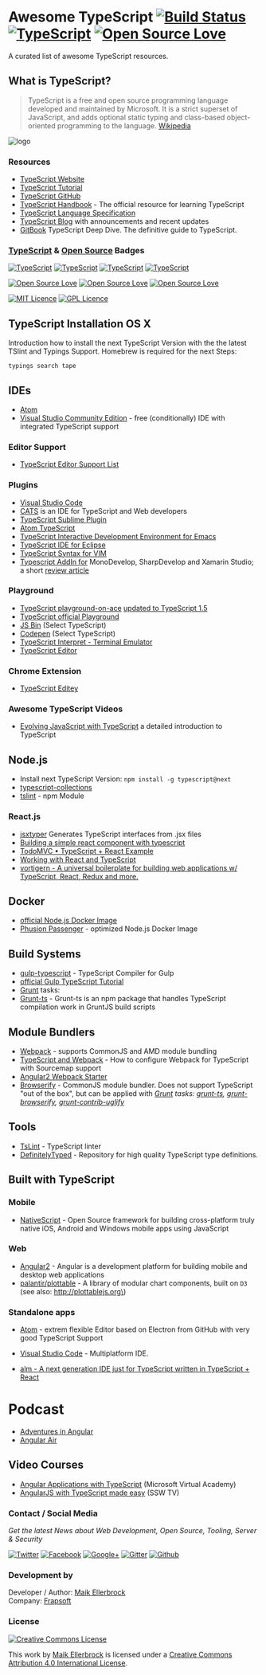 Awesome TypeScript [![Build Status](https://travis-ci.org/ellerbrock/awesome-typescript.svg?branch=master)](https://travis-ci.org/ellerbrock/awesome-typescript) [![TypeScript](https://badges.frapsoft.com/typescript/awesome/typescript.png?v=100)](https://github.com/ellerbrock/typescript-badges/) [![Open Source Love](https://badges.frapsoft.com/os/v3/open-source.png?v=102)](https://github.com/ellerbrock/open-source-badge/)
==========================================================================================================================================================================================================================================================================================

A curated list of awesome TypeScript resources.

What is TypeScript?
-------------------

> TypeScript is a free and open source programming language developed and maintained by Microsoft. It is a strict superset of JavaScript, and adds optional static typing and class-based object-oriented programming to the language. [Wikipedia](https://en.wikipedia.org/wiki/TypeScript)

![logo](https://github.frapsoft.com/top/awesome-typescript.png?v=100)

### Resources

-	[TypeScript Website](https://www.typescriptlang.org/)
-	[TypeScript Tutorial](http://www.typescriptlang.org/docs/tutorial.html)
-	[TypeScript GitHub](https://github.com/Microsoft/TypeScript/)
-	[TypeScript Handbook](http://www.typescriptlang.org/Handbook) - The official resource for learning TypeScript
-	[TypeScript Language Specification](https://github.com/Microsoft/TypeScript/blob/master/doc/spec.md)
-	[TypeScript Blog](http://blogs.msdn.com/b/typescript/) with announcements and recent updates
-	[GitBook](https://basarat.gitbooks.io/typescript/) TypeScript Deep Dive. The definitive guide to TypeScript.

### [TypeScript](https://github.com/ellerbrock/typescript-badges/) & [Open Source](https://github.com/ellerbrock/open-source-badge/) Badges

[![TypeScript](https://badges.frapsoft.com/typescript/awesome/typescript.png?v=100)](https://github.com/ellerbrock/typescript-badges/) [![TypeScript](https://badges.frapsoft.com/typescript/code/typescript.png?v=100)](https://github.com/ellerbrock/typescript-badges/) [![TypeScript](https://badges.frapsoft.com/typescript/love/typescript.png?v=100)](https://github.com/ellerbrock/typescript-badges/) [![TypeScript](https://badges.frapsoft.com/typescript/version/typescript-v19.svg)](https://github.com/ellerbrock/typescript-badges/)

[![Open Source Love](https://badges.frapsoft.com/os/v1/open-source.png?v=102)](https://github.com/ellerbrock/open-source-badge/) [![Open Source Love](https://badges.frapsoft.com/os/v2/open-source.png?v=102)](https://github.com/ellerbrock/open-source-badge/) [![Open Source Love](https://badges.frapsoft.com/os/v3/open-source.png?v=102)](https://github.com/ellerbrock/open-source-badge/)

[![MIT Licence](https://badges.frapsoft.com/os/mit/mit.png?v=102)](https://opensource.org/licenses/mit-license.php) [![GPL Licence](https://badges.frapsoft.com/os/gpl/gpl.png?v=102)](https://opensource.org/licenses/GPL-3.0/)

TypeScript Installation OS X
----------------------------

Introduction how to install the next TypeScript Version with the the latest TSlint and Typings Support. Homebrew is required for the next Steps:

`typings search tape`

IDEs
----

-	[Atom](https://atom.io/)
-	[Visual Studio Community Edition](https://www.visualstudio.com/de-de/downloads/download-visual-studio-vs.aspx) - free (conditionally) IDE with integrated TypeScript support

### Editor Support

-	[TypeScript Editor Support List](https://github.com/Microsoft/TypeScript/wiki/TypeScript-Editor-Support)

### Plugins

-	[Visual Studio Code](https://www.visualstudio.com/en-us/products/code-vs.aspx)
-	[CATS](http://jbaron.github.io/cats/) is an IDE for TypeScript and Web developers
-	[TypeScript Sublime Plugin](https://github.com/Microsoft/TypeScript-Sublime-Plugin)
-	[Atom TypeScript](https://github.com/TypeStrong/atom-typescript)
-	[TypeScript Interactive Development Environment for Emacs](https://github.com/ananthakumaran/tide)
-	[TypeScript IDE for Eclipse](http://typecsdev.com/)
-	[TypeScript Syntax for VIM](https://github.com/leafgarland/typescript-vim)
-	[Typescript AddIn for](https://github.com/mrward/typescript-addin) MonoDevelop, SharpDevelop and Xamarin Studio; a short [review article](http://lastexitcode.com/blog/2015/04/01/TypeScriptSupportInXamarinStudio/)

### Playground

-	[TypeScript playground-on-ace](https://github.com/hi104/typescript-playground-on-ace) [updated to TypeScript 1.5](https://github.com/basarat/TypeScriptEditor)
-	[TypeScript official Playground](http://www.typescriptlang.org/Playground/)
-	[JS Bin](http://jsbin.com/?js) (Select TypeScript)
-	[Codepen](http://codepen.io/) (Select TypeScript)
-	[TypeScript Interpret - Terminal Emulator](http://niutech.github.io/typescript-interpret/)
-	[TypeScript Editor](http://drake7707.github.io/Typescript-Editor/)

### Chrome Extension

-	[TypeScript Editey](https://chrome.google.com/webstore/detail/typescript-editey/liedfkjkedgcgpddoijfeeeeoikcbmaf)

### Awesome TypeScript Videos

-	[Evolving JavaScript with TypeScript](https://www.youtube.com/watch?v=Ut694dsIa8w) a detailed introduction to TypeScript

Node.js
-------

-	Install next TypeScript Version: `npm install -g typescript@next`
-	[typescript-collections](https://github.com/basarat/typescript-collections)
-	[tslint](https://www.npmjs.com/package/tslint) - npm Module

### React.js

-	[jsxtyper](https://github.com/fuselabs/jsxtyper) Generates TypeScript interfaces from .jsx files
-	[Building a simple react component with typescript](http://www.austentalbot.com/how-to-use-react-with-typescript/)
-	[TodoMVC • TypeScript + React Example](https://github.com/tastejs/todomvc/tree/gh-pages/examples/typescript-react)
-	[Working with React and TypeScript](http://blog.wolksoftware.com/working-with-react-and-typescript)
-	[vortigern - A universal boilerplate for building web applications w/ TypeScript, React, Redux and more.](https://github.com/barbar/vortigern)

Docker
------

-	[official Node.js Docker Image](https://hub.docker.com/_/node/)
-	[Phusion Passenger](https://github.com/phusion/passenger/wiki/Phusion-Passenger%3A-Node.js-tutorial) - optimized Node.js Docker Image

Build Systems
-------------

-	[gulp-typescript](https://www.npmjs.com/package/gulp-typescript) - TypeScript Compiler for Gulp
-	[official Gulp TypeScript Tutorial](https://www.typescriptlang.org/docs/handbook/gulp.html)
-	[Grunt](http://gruntjs.com/) tasks:
-	[Grunt-ts](https://www.npmjs.com/package/grunt-ts) - Grunt-ts is an npm package that handles TypeScript compilation work in GruntJS build scripts

Module Bundlers
---------------

-	[Webpack](http://webpack.github.io/) - supports CommonJS and AMD module bundling
-	[TypeScript and Webpack](http://www.jbrantly.com/typescript-and-webpack/) - How to configure Webpack for TypeScript with Sourcemap support
-	[Angular2 Webpack Starter](https://github.com/AngularClass/angular2-webpack-starter)
-	[Browserify](http://browserify.org/) - CommonJS module bundler. Does not support TypeScript "out of the box", but can be applied with *[Grunt](http://gruntjs.com/) tasks: [grunt-ts](https://www.npmjs.com/package/grunt-ts), [grunt-browserify](https://www.npmjs.com/package/grunt-browserify), [grunt-contrib-uglify](https://www.npmjs.com/package/grunt-contrib-uglify)*

Tools
-----
-	[TsLint](https://github.com/palantir/tslint) - TypeScript linter
-	[DefinitelyTyped](http://definitelytyped.org/) - Repository for high quality TypeScript type definitions.

Built with TypeScript
---------------------

### Mobile

-	[NativeScript](https://github.com/NativeScript/NativeScript) - Open Source framework for building cross-platform truly native iOS, Android and Windows mobile apps using JavaScript

### Web

-	[Angular2](https://github.com/angular/angular) - Angular is a development platform for building mobile and desktop web applications
-	[palantir/plottable](https://github.com/palantir/plottable) - A library of modular chart components, built on `D3` (see also: http://plottablejs.org\)

### Standalone apps

-	[Atom](https://atom.io/) - extrem flexible Editor based on Electron from GitHub with very good TypeScript Support
-	[Visual Studio Code](https://github.com/Microsoft/vscode) - Multiplatform IDE.

-	[alm - A next generation IDE just for TypeScript written in TypeScript + React](https://github.com/alm-tools/alm)

Podcast
=======

-	[Adventures in Angular](https://devchat.tv/devchattv_show/adventures-in-angular)
-	[Angular Air](https://angularair.com/)

Video Courses
-------------

-	[Angular Applications with TypeScript](https://mva.microsoft.com/en-US/training-courses/angular-applications-with-typescript-14330) (Microsoft Virtual Academy)
-	[AngularJS with TypeScript made easy](https://www.youtube.com/watch?v=OZxnFB0yQHs) (SSW TV)

### Contact / Social Media

*Get the latest News about Web Development, Open Source, Tooling, Server & Security*

[![Twitter](https://github.frapsoft.com/social/twitter.png)](https://twitter.com/frapsoft/)
[![Facebook](https://github.frapsoft.com/social/facebook.png)](https://www.facebook.com/frapsoft/)
[![Google+](https://github.frapsoft.com/social/google-plus.png)](https://plus.google.com/116540931335841862774)
[![Gitter](https://github.frapsoft.com/social/gitter.png)](https://gitter.im/frapsoft/frapsoft/)
[![Github](https://github.frapsoft.com/social/github.png)](https://github.com/ellerbrock/)

### Development by 

Developer / Author: [Maik Ellerbrock](https://github.com/ellerbrock/)  
Company: [Frapsoft](https://github.com/frapsoft/)


### License 

<a rel="license" href="http://creativecommons.org/licenses/by/4.0/"><img alt="Creative Commons License" style="border-width:0" src="https://i.creativecommons.org/l/by/4.0/88x31.png" /></a><br />

This work by <a xmlns:cc="http://creativecommons.org/ns#" href="https://github.com/ellerbrock/" property="cc:attributionName" rel="cc:attributionURL">Maik Ellerbrock</a> is licensed under a <a rel="license" href="http://creativecommons.org/licenses/by/4.0/">Creative Commons Attribution 4.0 International License</a>.